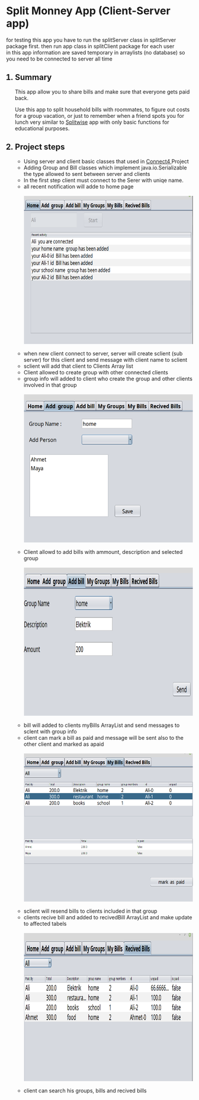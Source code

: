 
<html>
<head>
</head>
<body>
        <h1> Split Monney App (Client-Server app) </h1>
        
<p>for testing this app  you have to run the splitServer class in splitServer package first.  then run app class  in splitClient package for each user<br>
        in this app information are saved temporary in arraylists (no database) so you need to 
        be connected to server all time   </p>
        <ol>
              <h2><li > Summary</li></h2>

 <p>
This app allow you to share bills  and make sure that everyone gets paid back.

Use this app to split household bills with roommates, to figure out costs for a group vacation, or just to remember when a friend spots you for lunch
                        very similar to  <a href="https://play.google.com/store/apps/details?id=com.Splitwise.SplitwiseMobile&hl=en">Splitwise</a>
                        app with only basic functions for educational purposes.

 </p>

<h2><li > Project steps </li></h2>

<ul> 

 <li> Using server and client basic classes that used in 
                            <a href="https://maya-karahbala.github.io/Connect4/"> Connect4 </a> Project
                    </li>
                        <li> Adding Group and Bill classes which implement java.io.Serializable the type allowed to sent between server and clients</li>
                        <li> In the first step client must connect to the Serer with uniqe name.</li>
                        <li> all recent notification will adde to home page</li><br>
                        <img align="center" width="500" height="400" src="/Pictures/Avtivitys.png"><br><br>
                        <li> when new client connect to server, server will create 
                    sclient (sub server) for this client and send message with client name to sclient</li>
                        <li> sclient will add that client to Clients Array list </li>
                                <li>
                                Client allowed to create group with other connected clients </li>
                                <li> group info will added to client who create the group and other clients involved in that group</li>
                    <br>
                        <img align="center" width="500" height="400" src="/Pictures/addGroup.png"><br><br>
                               

 <li> 
                                 Client allowd to add bills with ammount, description and selected 
                            group
                                </li>

<br>
                        <img align="center" width="500" height="400" src="/Pictures/AddBill.png"><br><br>
 <li> bill will added to clients myBills ArrayList and send messages to sclent with group info

  </li>
                                 <li> client can mark a bill as paid and message will be sent also to the other client and marked as apaid</li>  
                    <br>
                        <img align="center" width="500" height="400" src="/Pictures/MyBills.png"><br><br>

 <li>  sclient will resend bills to clients included in that group</li>

 <li>clients recive bill and added to recivedBill
                                    ArrayList and make update to affected tabels</li>
                          
 <br>
                        <img align="center" width="500" height="400" src="/Pictures/recivedBills.png"><br><br> 

 <li> client can search  his groups, bills and recived bills</li>

                       
                        
                    

 </ul>

</ol>

        

</body>

        
